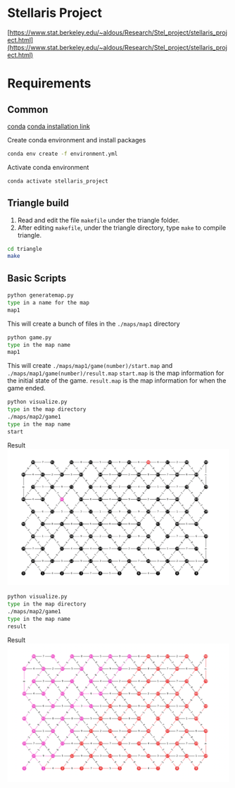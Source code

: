 # Stellaris Project

[https://www.stat.berkeley.edu/~aldous/Research/Stel_project/stellaris_project.html](https://www.stat.berkeley.edu/~aldous/Research/Stel_project/stellaris_project.html)


# Requirements

<!-- ## Windows -->
<!-- [X Window](https://www.x.org/wiki/) -->

<!-- ## OSX -->
<!-- [Xquartz](https://www.xquartz.org/) -->


## Common
[conda](https://conda.io/projects/conda/en/latest/index.html)
[conda installation link](https://conda.io/projects/conda/en/latest/user-guide/install/index.html)

Create conda environment and install packages
```bash
conda env create -f environment.yml
```

Activate conda environment
```bash
conda activate stellaris_project 
```


## Triangle build
1. Read and edit the file `makefile` under the triangle folder.
2. After editing `makefile`, under the triangle directory, type `make` to compile triangle.
```bash
cd triangle
make
```


## Basic Scripts

```bash
python generatemap.py
type in a name for the map
map1
```
This will create a bunch of files in the `./maps/map1` directory



```bash
python game.py
type in the map name
map1
```
This will create `./maps/map1/game(number)/start.map` and `./maps/map1/game(number)/result.map`
`start.map` is the map information for the initial state of the game.
 `result.map` is the map information for when the game ended.


```bash
python visualize.py
type in the map directory
./maps/map2/game1
type in the map name
start
```
Result
![SampleImage1](./images/sample_image_1.png)

```bash
python visualize.py
type in the map directory
./maps/map2/game1
type in the map name
result
```
Result
![SampleImage2](./images/sample_image_2.png)
